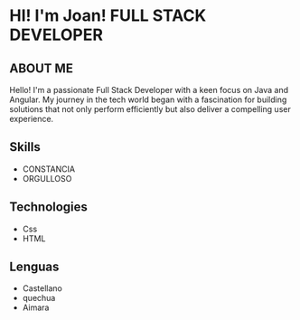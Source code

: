 # HI! I'm Joan! FULL STACK DEVELOPER

## ABOUT ME
Hello! I'm a passionate Full Stack Developer with a keen focus on Java and Angular. My journey in the tech world began with a fascination for building solutions that not only perform efficiently but also deliver a compelling user experience.


## Skills
- CONSTANCIA
- ORGULLOSO

## Technologies
- Css
- HTML

## Lenguas
- Castellano
- quechua
- Aimara